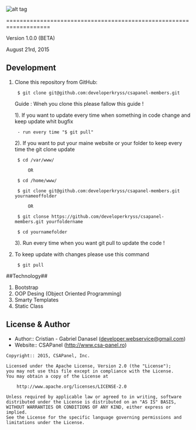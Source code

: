 ![alt tag](https://raw.githubusercontent.com/developerkryss/csapanel-members/master/templates/csapanel/images/logointerface.png)

===================================================================

Version 1.0.0 (BETA)

August 21rd, 2015

Development
-----------

1. Clone this repository from GitHub:

		$ git clone git@github.com:developerkryss/csapanel-members.git 
		
	Guide :
	Wneh you clone this please fallow this guide !
	
	1). If you want to update every time when something in code change and keep update whit bugfix
	
		- run every time "$ git pull"
		
	2). If you want to put your maine website or your folder to keep every time the git clone update
	
		$ cd /var/www/
		
			OR
			
		$ cd /home/www/
		
		$ git clone git@github.com:developerkryss/csapanel-members.git yournameoffolder
		
			OR
			
		$ git clonse https://github.com/developerkryss/csapanel-members.git yourfoldername
		
		$ cd yournamefolder
		
	3). Run every time when you want git pull to update the code !
	
2. To keep update with changes please use this command

		$ git pull

##Technology##

 1. Bootstrap
 2. OOP Desing (Object Oriented Programming)
 3. Smarty Templates
 4. Static Class

License & Author
-----------------
- Author:: Cristian - Gabriel Danasel (<developer.webservice@gmail.com>)
- Website:: CSAPanel (http://www.csa-panel.ro)


```text
Copyright:: 2015, CSAPanel, Inc.

Licensed under the Apache License, Version 2.0 (the "License");
you may not use this file except in compliance with the License.
You may obtain a copy of the License at

    http://www.apache.org/licenses/LICENSE-2.0

Unless required by applicable law or agreed to in writing, software
distributed under the License is distributed on an "AS IS" BASIS,
WITHOUT WARRANTIES OR CONDITIONS OF ANY KIND, either express or implied.
See the License for the specific language governing permissions and
limitations under the License.
```